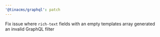 ```yaml
---
'@tinacms/graphql': patch
---
```


Fix issue where `rich-text` fields with an empty templates array generated an invalid GraphQL filter
